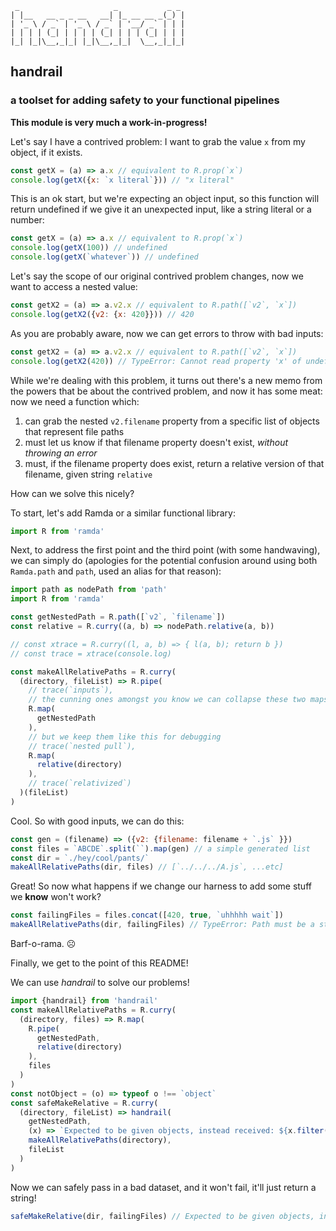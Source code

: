 ```
 _                     _           _ _
| |__   __ _ _ __   __| |_ __ __ _(_) |
| '_ \ / _` | '_ \ / _` | '__/ _` | | |
| | | | (_| | | | | (_| | | | (_| | | |
|_| |_|\__,_|_| |_|\__,_|_|  \__,_|_|_|
```

## handrail
### a toolset for adding safety to your functional pipelines

**This module is very much a work-in-progress!**

Let's say I have a contrived problem: I want to grab the value `x` from my object, if it exists.

```js
const getX = (a) => a.x // equivalent to R.prop(`x`)
console.log(getX({x: `x literal`})) // "x literal"
```

This is an ok start, but we're expecting an object input, so this function will return undefined if we give it an unexpected input, like a string literal or a number:

```js
const getX = (a) => a.x // equivalent to R.prop(`x`)
console.log(getX(100)) // undefined
console.log(getX(`whatever`)) // undefined
```

Let's say the scope of our original contrived problem changes, now we want to access a nested value:

```js
const getX2 = (a) => a.v2.x // equivalent to R.path([`v2`, `x`])
console.log(getX2({v2: {x: 420}})) // 420
```

As you are probably aware, now we can get errors to throw with bad inputs:

```js
const getX2 = (a) => a.v2.x // equivalent to R.path([`v2`, `x`])
console.log(getX2(420)) // TypeError: Cannot read property 'x' of undefined
```

While we're dealing with this problem, it turns out there's a new memo from the powers that be about the contrived problem, and now it has some meat: now we need a function which:

1. can grab the nested `v2.filename` property from a specific list of objects that represent file paths
2. must let us know if that filename property doesn't exist, _without throwing an error_
3. must, if the filename property does exist, return a relative version of that filename, given string `relative`

How can we solve this nicely?

To start, let's add Ramda or a similar functional library:

```js
import R from 'ramda'
```

Next, to address the first point and the third point (with some handwaving), we can simply do (apologies for the potential confusion around using both `Ramda.path` and `path`, used an alias for that reason):

```js
import path as nodePath from 'path'
import R from 'ramda'

const getNestedPath = R.path([`v2`, `filename`])
const relative = R.curry((a, b) => nodePath.relative(a, b))

// const xtrace = R.curry((l, a, b) => { l(a, b); return b })
// const trace = xtrace(console.log)

const makeAllRelativePaths = R.curry(
  (directory, fileList) => R.pipe(
    // trace(`inputs`),
    // the cunning ones amongst you know we can collapse these two maps,
    R.map(
      getNestedPath
    ),
    // but we keep them like this for debugging
    // trace(`nested pull`),
    R.map(
      relative(directory)
    ),
    // trace(`relativized`)
  )(fileList)
)
```

Cool. So with good inputs, we can do this:

```js
const gen = (filename) => ({v2: {filename: filename + `.js` }})
const files = `ABCDE`.split(``).map(gen) // a simple generated list
const dir = `./hey/cool/pants/`
makeAllRelativePaths(dir, files) // [`../../../A.js`, ...etc]
```

Great! So now what happens if we change our harness to add some stuff we **know** won't work?

```js
const failingFiles = files.concat([420, true, `uhhhhh wait`])
makeAllRelativePaths(dir, failingFiles) // TypeError: Path must be a string. Received undefined
```

Barf-o-rama. ☹

Finally, we get to the point of this README!

We can use *handrail* to solve our problems!

```js
import {handrail} from 'handrail'
const makeAllRelativePaths = R.curry(
  (directory, files) => R.map(
    R.pipe(
      getNestedPath,
      relative(directory)
    ),
    files
  )
)
const notObject = (o) => typeof o !== `object`
const safeMakeRelative = R.curry(
  (directory, fileList) => handrail(
    getNestedPath,
    (x) => `Expected to be given objects, instead received: ${x.filter(notObject).join(`, `)}`,
    makeAllRelativePaths(directory),
    fileList
  )
)
```

Now we can safely pass in a bad dataset, and it won't fail, it'll just return a string!

```js
safeMakeRelative(dir, failingFiles) // Expected to be given objects, instead received: 420, true, `uhhhhh wait`
```
